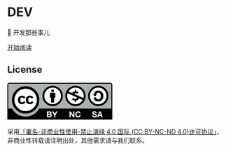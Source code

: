 # DEV

🙈 开发那些事儿

[开始阅读](https://lencx.github.io/dev/)

## License

![license](src/icons/license.svg)

采用[「署名-非商业性使用-禁止演绎 4.0 国际 (CC BY-NC-ND 4.0)许可协议」](https://creativecommons.org/licenses/by-nc-nd/4.0/deed.en)，非商业性转载请注明出处，其他需求请与我们联系。
